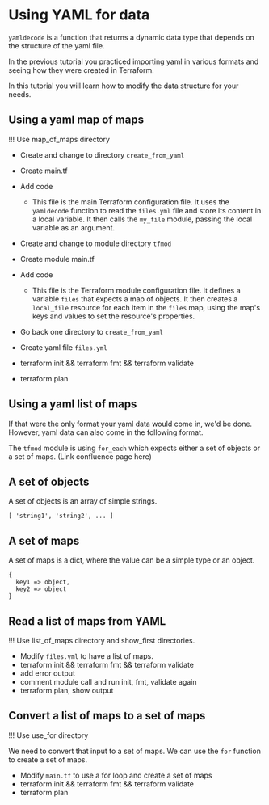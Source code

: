 # Using YAML for data

`yamldecode` is a function that returns a dynamic data type that depends on
the structure of the yaml file.

In the previous tutorial you practiced importing yaml in various formats and
seeing how they were created in Terraform.

In this tutorial you will learn how to modify the data structure for your
needs.

## Using a yaml map of maps

!!! Use map_of_maps directory

* Create and change to directory `create_from_yaml`
* Create main.tf
* Add code
  * This file is the main Terraform configuration file. It uses the
    `yamldecode` function to read the `files.yml` file and store its
    content in a local variable. It then calls the `my_file` module, passing
    the local variable as an argument.

* Create and change to module directory `tfmod`
* Create module main.tf
* Add code
  * This file is the Terraform module configuration file. It defines
    a variable `files` that expects a map of objects. It then creates
    a `local_file` resource for each item in the `files` map, using the map's
    keys and values to set the resource's properties.

* Go back one directory to `create_from_yaml`
* Create yaml file `files.yml`
* terraform init && terraform fmt && terraform validate
* terraform plan

## Using a yaml list of maps

If that were the only format your yaml data would come in, we'd be done.
However, yaml data can also come in the following format.

The `tfmod` module is using `for_each` which expects either a set of objects
or a set of maps. (Link confluence page here)

## A set of objects

A set of objects is an array of simple strings.

```
[ 'string1', 'string2', ... ]
```

## A set of maps

A set of maps is a dict, where the value can be a simple type or an object.

```
{
  key1 => object,
  key2 => object
}
```

## Read a list of maps from YAML

!!! Use list_of_maps directory and show_first directories.

* Modify `files.yml` to have a list of maps.
* terraform init && terraform fmt && terraform validate
* add error output
* comment module call and run init, fmt, validate again
* terraform plan, show output

## Convert a list of maps to a set of maps

!!! Use use_for directory

We need to convert that input to a set of maps. We can use the `for` function to create
a set of maps.

* Modify `main.tf` to use a for loop and create a set of maps
* terraform init && terraform fmt && terraform validate
* terraform plan




